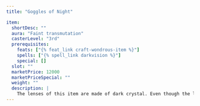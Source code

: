 ```yaml
---
title: "Goggles of Night"

item:
  shortDesc: ""
  aura: "Faint transmutation"
  casterLevel: "3rd"
  prerequisites:
    feats: ["{% feat_link craft-wondrous-item %}"]
    spells: ["{% spell_link darkvision %}"]
    special: []
  slot: ""
  marketPrice: 12000
  marketPriceSpecial: ""
  weight: ""
  description: |
    The lenses of this item are made of dark crystal. Even though the lenses are opaque, when placed over the eyes of the wearer they enable him to see normally and also grant him 60-foot darkvision. Both lenses must be worn for the magic to be effective.
---
```

